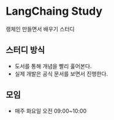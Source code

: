 # LangChaing Study

랭체인 만들면서 배우기 스터디

## 스터디 방식

- 도서를 통해 개념을 빨리 훑어본다.
- 실제 개발은 공식 문서를 보면서 진행한다.

## 모임

- 매주 화요일 오전 09:00~10:00
